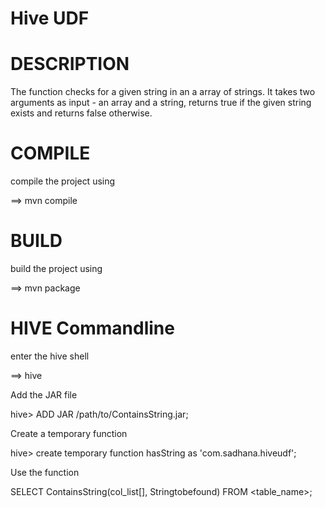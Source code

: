 # Hive UDF

# DESCRIPTION

The function checks for a given string in an a array of strings. It takes two arguments as input - an array and a string, returns true if the given string exists and returns false otherwise.


# COMPILE

compile the project using 

==> mvn compile 

# BUILD

build the project using 

==> mvn package


# HIVE Commandline

enter the hive shell

==> hive 

Add the JAR file

hive> ADD JAR /path/to/ContainsString.jar;

Create a temporary function

hive> create temporary function hasString as 'com.sadhana.hiveudf';

Use the function 

SELECT ContainsString(col_list[], Stringtobefound) FROM <table_name>;




